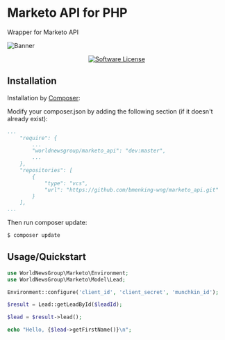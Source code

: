 Marketo API for PHP
===================

Wrapper for Marketo API

![Banner]()

<p align="center">
<a href="LICENSE"><img src="https://img.shields.io/github/license/bmenking-wng/marketo_api" alt="Software License"></img></a>
</p>

## Installation

Installation by [Composer](https://getcomposer.org/):

Modify your composer.json by adding the following section (if it doesn't already exist):

```yaml
...
    "require": {
        ...
        "worldnewsgroup/marketo_api": "dev:master",
        ...
    },
    "repositories": [
        {
            "type": "vcs",
            "url": "https://github.com/bmenking-wng/marketo_api.git"
        }
    ],
...
```

Then run composer update:

```bash
$ composer update
```

## Usage/Quickstart

```php
use WorldNewsGroup\Marketo\Environment;
use WorldNewsGroup\Marketo\Model\Lead;

Environment::configure('client_id', 'client_secret', 'munchkin_id');

$result = Lead::getLeadById($leadId);

$lead = $result->lead();

echo "Hello, {$lead->getFirstName()}\n";

```



